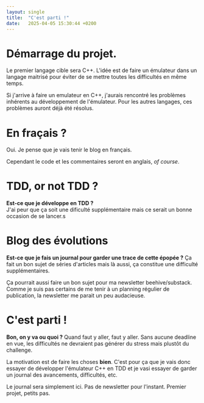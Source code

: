 ```yaml
---
layout: single
title:  "C'est parti !"
date:   2025-04-05 15:30:44 +0200
---
```


# Démarrage du projet.

Le premier langage cible sera C++. L'idée est de faire un émulateur dans un langage maitrisé pour éviter de se mettre toutes les difficultés en même temps.

Si j'arrive à faire un emulateur en C++, j'aurais rencontré les problèmes inhérents au développement de l'émulateur. Pour les autres langages, ces problèmes auront déjà été résolus.

# En fraçais ?
Oui. Je pense que je vais tenir le blog en français.

Cependant le code et les commentaires seront en anglais, *of course*.

# TDD, or not TDD ?
**Est-ce que je développe en TDD ?**  
J'ai peur que ça soit une dificulté supplémentaire mais ce serait un bonne occasion de se lancer.s

# Blog des évolutions
**Est-ce que je fais un journal pour garder une trace de cette épopée ?**
Ça fait un bon sujet de séries d'articles mais là aussi, ça constitue une difficulté supplémentaires.

Ça pourrait aussi faire un bon sujet pour ma newsletter beehive/substack.  
Comme je suis pas certains de me tenir à un planning régulier de publication, la newsletter me parait un peu audacieuse.

# C'est parti !
**Bon, on y va ou quoi ?**
Quand faut y aller, faut y aller. Sans aucune deadline en vue, les difficultés ne devraient pas générer du stress mais plustôt du challenge.

La motivation est de faire les choses **bien**. C'est pour ça que je vais donc essayer de développer l'émulateur C++ en TDD et je vasi essayer de garder un journal des avancements, difficultés, etc.

Le journal sera simplement ici. Pas de newsletter pour l'instant. Premier projet, petits pas.

